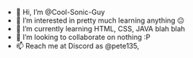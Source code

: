 - 👋 Hi, I’m @Cool-Sonic-Guy
- 👀 I’m interested in pretty much learning anything 😐
- 🌱 I’m currently learning HTML, CSS, JAVA blah blah
- 💞️ I’m looking to collaborate on nothing :P
- 📫 Reach me at Discord as @pete135,

<!---
Cool-Sonic-Guy/Cool-Sonic-Guy is a ✨ special ✨ repository because its `README.md` (this file) appears on your GitHub profile.
You can click the Preview link to take a look at your changes.
--->
